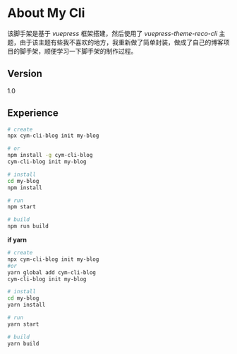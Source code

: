 <!--
 * @Description:
 * @Author: chengyuming
 * @Date: 2019-10-07 17:39:38
 * @LastEditors: chengyuming
 * @LastEditTime: 2019-10-07 18:10:21
 -->

# About My Cli

该脚手架是基于 _vuepress_ 框架搭建，然后使用了 _vuepress-theme-reco-cli_ 主题，由于该主题有些我不喜欢的地方，我重新做了简单封装，做成了自己的博客项目的脚手架，顺便学习一下脚手架的制作过程。

## Version

1.0

## Experience

```bash
# create
npx cym-cli-blog init my-blog

# or
npm install -g cym-cli-blog
cym-cli-blog init my-blog

# install
cd my-blog
npm install

# run
npm start

# build
npm run build
```

**if yarn**

```bash
# create
npx cym-cli-blog init my-blog
#or
yarn global add cym-cli-blog
cym-cli-blog init my-blog

# install
cd my-blog
yarn install

# run
yarn start

# build
yarn build
```
